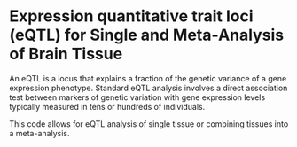 # Expression quantitative trait loci (eQTL) for Single and Meta-Analysis of Brain Tissue        
                     
An eQTL is a locus that explains a fraction of the genetic variance of a gene expression phenotype. Standard eQTL analysis involves a direct association test between markers of genetic variation with gene expression levels typically measured in tens or hundreds of individuals.                 
                               
This code allows for eQTL analysis of single tissue or combining tissues into a meta-analysis.                                 
               
          
                  
      
  
   
   
